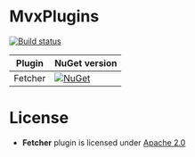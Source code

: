 MvxPlugins
==========

[![Build status](https://ci.appveyor.com/api/projects/status/8iekgrnckblfgfb6?svg=true)](https://ci.appveyor.com/project/mgj/mvvmcross-plugins)

| Plugin          | NuGet version                                                                                                                                                              |
| --------------- | -------------------------------------------------------------------------------------------------------------------------------------------------------------------------- |
| Fetcher        | [![NuGet](https://img.shields.io/nuget/v/artm.MvxPlugins.Fetcher.svg?maxAge=2592000)](https://www.nuget.org/packages/artm.MvxPlugins.Fetcher/)             |


License
=======

- **Fetcher** plugin is licensed under [Apache 2.0][apache]

[apache]: https://www.apache.org/licenses/LICENSE-2.0.html